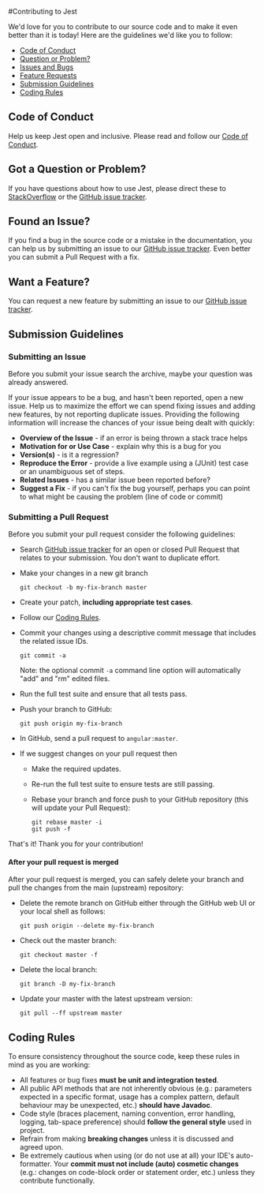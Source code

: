 #Contributing to Jest

We'd love for you to contribute to our source code and to make it even better than it is
today! Here are the guidelines we'd like you to follow:

 - [Code of Conduct](#coc)
 - [Question or Problem?](#question)
 - [Issues and Bugs](#issue)
 - [Feature Requests](#feature)
 - [Submission Guidelines](#submit)
 - [Coding Rules](#rules)

## <a name="coc"></a> Code of Conduct
Help us keep Jest open and inclusive. Please read and follow our [Code of Conduct][coc].

## <a name="question"></a> Got a Question or Problem?
If you have questions about how to use Jest, please direct these to [StackOverflow][stackoverflow] or the [GitHub issue tracker][issuetracker].

## <a name="issue"></a> Found an Issue?
If you find a bug in the source code or a mistake in the documentation, you can help us by submitting an issue to our [GitHub issue tracker][issuetracker]. 
Even better you can submit a Pull Request with a fix. 

## <a name="feature"></a> Want a Feature?
You can request a new feature by submitting an issue to our [GitHub issue tracker][issuetracker].

## <a name="submit"></a> Submission Guidelines

### Submitting an Issue
Before you submit your issue search the archive, maybe your question was already answered.

If your issue appears to be a bug, and hasn't been reported, open a new issue.
Help us to maximize the effort we can spend fixing issues and adding new
features, by not reporting duplicate issues. Providing the following information will increase the
chances of your issue being dealt with quickly:

* **Overview of the Issue** - if an error is being thrown a stack trace helps
* **Motivation for or Use Case** - explain why this is a bug for you
* **Version(s)** - is it a regression?
* **Reproduce the Error** - provide a live example using a (JUnit) test case or an unambiguous set of steps.
* **Related Issues** - has a similar issue been reported before?
* **Suggest a Fix** - if you can't fix the bug yourself, perhaps you can point to what might be
  causing the problem (line of code or commit)

### Submitting a Pull Request
Before you submit your pull request consider the following guidelines:

* Search [GitHub issue tracker][issuetracker] for an open or closed Pull Request
  that relates to your submission. You don't want to duplicate effort.
* Make your changes in a new git branch

     ```shell
     git checkout -b my-fix-branch master
     ```

* Create your patch, **including appropriate test cases**.
* Follow our [Coding Rules](#rules).
* Commit your changes using a descriptive commit message that includes the related issue IDs.

     ```shell
     git commit -a
     ```
  Note: the optional commit `-a` command line option will automatically "add" and "rm" edited files.

* Run the full test suite and ensure that all tests pass.

* Push your branch to GitHub:

    ```shell
    git push origin my-fix-branch
    ```

* In GitHub, send a pull request to `angular:master`.
* If we suggest changes on your pull request then
  * Make the required updates.
  * Re-run the full test suite to ensure tests are still passing.
  * Rebase your branch and force push to your GitHub repository (this will update your Pull Request):

    ```shell
    git rebase master -i
    git push -f
    ```

That's it! Thank you for your contribution!

#### After your pull request is merged

After your pull request is merged, you can safely delete your branch and pull the changes
from the main (upstream) repository:

* Delete the remote branch on GitHub either through the GitHub web UI or your local shell as follows:

    ```shell
    git push origin --delete my-fix-branch
    ```

* Check out the master branch:

    ```shell
    git checkout master -f
    ```

* Delete the local branch:

    ```shell
    git branch -D my-fix-branch
    ```

* Update your master with the latest upstream version:

    ```shell
    git pull --ff upstream master
    ```
    
## <a name="rules"></a> Coding Rules
To ensure consistency throughout the source code, keep these rules in mind as you are working:

* All features or bug fixes **must be unit and integration tested**.
* All public API methods that are not inherently obvious (e.g.: parameters expected in a specific format, usage has a complex pattern, default behaviour may be unexpected, etc.)  **should have Javadoc**. 
* Code style (braces placement, naming convention, error handling, logging, tab-space preference) should **follow the general style** used in project.
* Refrain from making **breaking changes** unless it is discussed and agreed upon.
* Be extremely cautious when using (or do not use at all) your IDE's auto-formatter. Your **commit must not include (auto) cosmetic changes** (e.g.: changes on code-block order or statement order, etc.) unless they contribute functionally. 



[coc]: https://github.com/searchbox-io/Jest/blob/master/CODE_OF_CONDUCT.md
[stackoverflow]: http://stackoverflow.com/questions/tagged/jest
[issuetracker]: http://stackoverflow.com/questions/tagged/jest